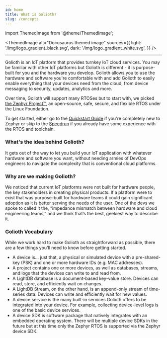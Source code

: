 ```yaml
---
id: home
title: What is Golioth?
slug: /concepts
---
```


import ThemedImage from '@theme/ThemedImage';

<ThemedImage
  alt="Docusaurus themed image"
  sources={{
    light: '/img/logo_gradient_black.svg',
    dark: '/img/logo_gradient_white.svg',
  }}
/>

---

Golioth is an IoT platform that provides turnkey IoT cloud services. You may be familiar with other IoT platforms but Golioth is different - it is purpose-built for you and the hardware you develop. Golioth allows you to
use the hardware and software you're comfortable with and add Golioth to easily enable everything that your devices need from the cloud, from device messaging to security, updates, analytics and more.

Over time, Golioth will support many RTOSes but to start with, we picked [the Zephyr Project™](https://www.zephyrproject.org), an open-source, safe, secure, and flexible RTOS under the Linux Foundation.


To get started, either go to the [Quickstart Guide](docs/platform/getting-started/platform-overview) if you're completely new to Zephyr or skip to the [Speedrun](guides/speedrun) if you already have some experience with the RTOS and toolchain.

### What's the idea behind Golioth?

It gets out of the way to let you build your IoT application with whatever
hardware and software you want, without needing armies of DevOps engineers to navigate the complexity that is conventional cloud platforms.

### Why are we making Golioth?

We noticed that current IoT platforms were not built for hardware people, the key stakeholders in creating physical products. If a platform were to exist that was purpose-built for hardware teams it could gain significant adoption as it is better serving the needs of the user. One of the devs we spoke to called it the, “impedance mismatch between hardware and cloud engineering teams,” and we think that’s the best, geekiest way to describe it.

### Golioth Vocabulary

While we work hard to make Golioth as straightforward as possible, there are a few things you'll need to know before getting started.

- A device is... just that, a physical or simulated device with a pre-shared-key (PSK) and one or more hardware IDs (e.g. MAC addresses).
- A project contains one or more devices, as well as databases, streams, and logs that the devices can write to and read from.
- A LightDB database is a document-based key-value store. Devices can read, store, and efficiently wait on changes.
- A LightDB Stream, on the other hand, is an append-only stream of time-series data. Devices can write and efficiently wait for new values.
- A device service is the many built-in services Golioth offers to be integrated into your device. For example, collecting device-level logs is one of the basic device services.
- A device SDK is software package that natively integrates with an embedded operating system. There will be multiple device SDKs in the future but at this time only the Zephyr RTOS is supported via the Zephyr device SDK.
